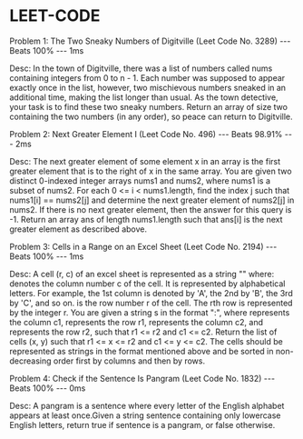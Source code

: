 # LEET-CODE

Problem 1: The Two Sneaky Numbers of Digitville (Leet Code No. 3289) --- Beats 100% --- 1ms

Desc: In the town of Digitville, there was a list of numbers called nums containing integers from 0 to n - 1. Each number was supposed to appear exactly once in the list, however, two mischievous numbers sneaked in an additional time, making the list longer than usual. As the town detective, your task is to find these two sneaky numbers. Return an array of size two containing the two numbers (in any order), so peace can return to Digitville.

Problem 2: Next Greater Element I (Leet Code No. 496) --- Beats 98.91% --- 2ms

Desc: The next greater element of some element x in an array is the first greater element that is to the right of x in the same array. You are given two distinct 0-indexed integer arrays nums1 and nums2, where nums1 is a subset of nums2. For each 0 <= i < nums1.length, find the index j such that nums1[i] == nums2[j] and determine the next greater element of nums2[j] in nums2. If there is no next greater element, then the answer for this query is -1. Return an array ans of length nums1.length such that ans[i] is the next greater element as described above.

Problem 3: Cells in a Range on an Excel Sheet (Leet Code No. 2194) --- Beats 100% --- 1ms

Desc: A  cell (r, c) of an excel sheet is represented as a string "<col><row>" where: <col> denotes the column number c of the cell. It is represented by alphabetical letters. For example, the 1st column is denoted by 'A', the 2nd by 'B', the 3rd by 'C', and so on. <row> is the row number r of the cell. The rth row is represented by the integer r. You are given a string s in the format "<col1><row1>:<col2><row2>", where <col1> represents the column c1, <row1> represents the row r1, <col2> represents the column c2, and <row2> represents the row r2, such that r1 <= r2 and c1 <= c2. Return the list of cells (x, y) such that r1 <= x <= r2 and c1 <= y <= c2. The cells should be represented as strings in the format mentioned above and be sorted in non-decreasing order first by columns and then by rows.

Problem 4: Check if the Sentence Is Pangram (Leet Code No. 1832) --- Beats 100% --- 0ms

Desc: A pangram is a sentence where every letter of the English alphabet appears at least once.Given a string sentence containing only lowercase English letters, return true if sentence is a pangram, or false otherwise.

